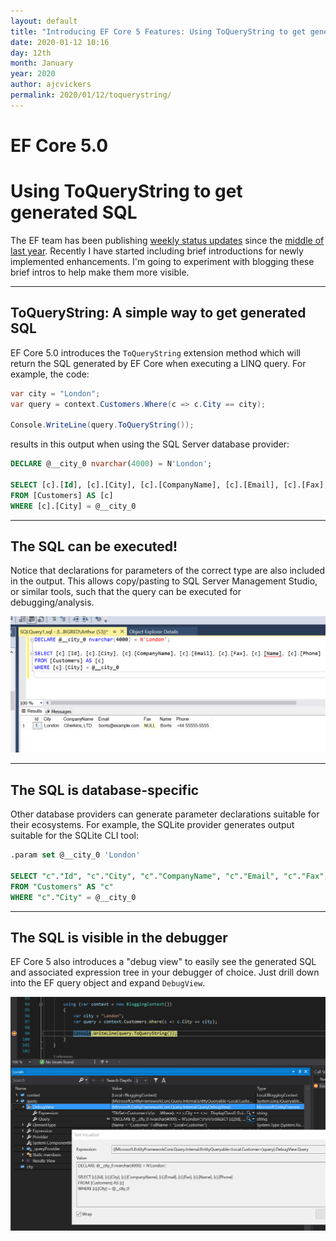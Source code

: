 ```yaml
---
layout: default
title: "Introducing EF Core 5 Features: Using ToQueryString to get generated SQL"
date: 2020-01-12 10:16
day: 12th
month: January
year: 2020
author: ajcvickers
permalink: 2020/01/12/toquerystring/
---
```


# EF Core 5.0
# Using ToQueryString to get generated SQL

The EF team has been publishing <a href="https://github.com/dotnet/efcore/issues/19549">weekly status updates</a> since the <a href="https://github.com/dotnet/efcore/issues/15403">middle of last year</a>. Recently I have started including brief introductions for newly implemented enhancements. I'm going to experiment with blogging these brief intros to help make them more visible.

---

<h2>ToQueryString: A simple way to get generated SQL</h2>

EF Core 5.0 introduces the `ToQueryString` extension method which will return the SQL generated by EF Core when executing a LINQ query. For example, the code:

```c#
var city = "London";
var query = context.Customers.Where(c => c.City == city);

Console.WriteLine(query.ToQueryString());
```

results in this output when using the SQL Server database provider:

```sql
DECLARE @__city_0 nvarchar(4000) = N'London';

SELECT [c].[Id], [c].[City], [c].[CompanyName], [c].[Email], [c].[Fax], [c].[Name], [c].[Phone]
FROM [Customers] AS [c]
WHERE [c].[City] = @__city_0
```

---

<h2>The SQL can be executed!</h2>

Notice that declarations for parameters of the correct type are also included in the output. This allows copy/pasting to SQL Server Management Studio, or similar tools, such that the query can be executed for debugging/analysis.

<div class=big-image>
<a href="/assets/sqlcanrun.png"><img src="/assets/sqlcanrun.png" alt="Execute SQL in SSMS" width=max /></a>
</div>

---

<h2>The SQL is database-specific</h2>

Other database providers can generate parameter declarations suitable for their ecosystems. For example, the SQLite provider generates output suitable for the SQLite CLI tool:

```sql
.param set @__city_0 'London'

SELECT "c"."Id", "c"."City", "c"."CompanyName", "c"."Email", "c"."Fax", "c"."Name", "c"."Phone"
FROM "Customers" AS "c"
WHERE "c"."City" = @__city_0
```

---

<h2>The SQL is visible in the debugger</h2>

EF Core 5 also introduces a "debug view" to easily see the generated SQL and associated expression tree in your debugger of choice. Just drill down into the EF query object and expand <code>DebugView</code>.

<div class=big-image>
<a href="/assets/sqlcandebug.png"><img src="/assets/sqlcandebug.png" alt="SQL in the debugger" /></a>
</div>
